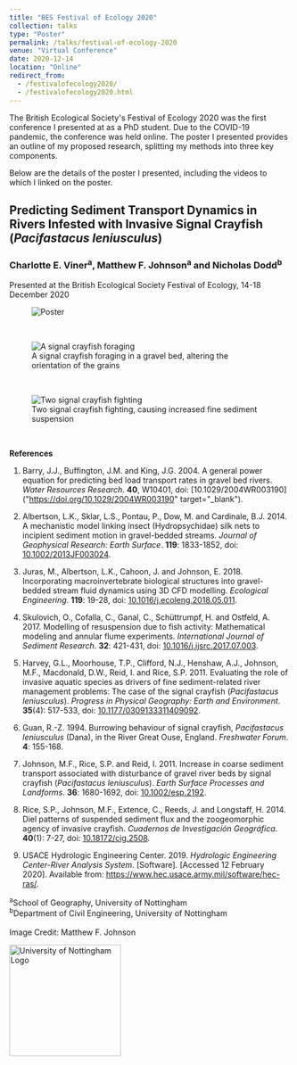 ```yaml
---
title: "BES Festival of Ecology 2020"
collection: talks
type: "Poster"
permalink: /talks/festival-of-ecology-2020
venue: "Virtual Conference"
date: 2020-12-14
location: "Online"
redirect_from: 
  - /festivalofecology2020/
  - /festivalofecology2020.html
---
```


The British Ecological Society's Festival of Ecology 2020 was the first conference I presented at as a PhD student. Due to the COVID-19 pandemic, the conference was held online. The poster I presented provides an outline of my proposed research, splitting my methods into three key components.

Below are the details of the poster I presented, including the videos to which I linked on the poster.

## Predicting Sediment Transport Dynamics in Rivers Infested with Invasive Signal Crayfish (*Pacifastacus leniusculus*)
### Charlotte E. Viner<sup>a</sup>, Matthew F. Johnson<sup>a</sup> and Nicholas Dodd<sup>b</sup>

Presented at the British Ecological Society Festival of Ecology, 14-18 December 2020

<figure>
  <img src="https://charlotteviner.github.io/images/Charlotte Viner Poster FINAL.pdf" alt="Poster">
</figure>  

<br>

<figure>
  <img src="https://charlotteviner.github.io/images/Digging.gif" alt="A signal crayfish foraging">
  <figcaption>A signal crayfish foraging in a gravel bed, altering the orientation of the grains</figcaption>
</figure>

<br>

<figure>
  <img src="https://charlotteviner.github.io/images/Fighting.gif" alt="Two signal crayfish fighting">
  <figcaption>Two signal crayfish fighting, causing increased fine sediment suspension</figcaption>
</figure>

<br>

**References**

1. Barry, J.J., Buffington, J.M. and King, J.G. 2004. A general power equation for predicting bed load transport rates in gravel bed rivers. *Water Resources Research*. **40**, W10401, doi: [10.1029/2004WR003190]("https://doi.org/10.1029/2004WR003190" target="_blank").
 
2. Albertson, L.K., Sklar, L.S., Pontau, P., Dow, M. and Cardinale, B.J. 2014. A mechanistic model linking insect (Hydropsychidae) silk nets to incipient sediment motion in gravel-bedded streams. <i>Journal of Geophysical Research: Earth Surface</i>. <b>119</b>: 1833-1852, doi: <a href="https://doi.org/10.1002/2013JF003024" target="_blank">10.1002/2013JF003024</a>.

3. Juras, M., Albertson, L.K., Cahoon, J. and Johnson, E. 2018. Incorporating macroinvertebrate biological structures into gravel-bedded stream fluid dynamics using 3D CFD modelling. <i>Ecological Engineering</i>. <b>119</b>: 19-28, doi: <a href="https://doi.org/10.1016/j.ecoleng.2018.05.011" target="_blank">10.1016/j.ecoleng.2018.05.011</a>.

4. Skulovich, O., Cofalla, C., Ganal, C., Schüttrumpf, H. and Ostfeld, A. 2017. Modelling of resuspension due to fish activity: Mathematical modeling and annular flume experiments. <i>International Journal of Sediment Research</i>. <b>32</b>: 421-431, doi: <a href="https://doi.org/10.1016/j.ijsrc.2017.07.003" target="_blank">10.1016/j.ijsrc.2017.07.003</a>.

5. Harvey, G.L., Moorhouse, T.P., Clifford, N.J., Henshaw, A.J., Johnson, M.F., Macdonald, D.W., Reid, I. and Rice, S.P. 2011. Evaluating the role of invasive aquatic species as drivers of fine sediment-related river management problems: The case of the signal crayfish (<i>Pacifastacus leniusculus</i>). <i>Progress in Physical Geography: Earth and Environment</i>. <b>35</b>(4): 517-533, doi: <a href="https://doi.org/10.1177/0309133311409092" target="_blank">10.1177/0309133311409092</a>.

6. Guan, R.-Z. 1994. Burrowing behaviour of signal crayfish, <i>Pacifastacus leniusculus</i> (Dana), in the River Great Ouse, England. <i>Freshwater Forum</i>. <b>4</b>: 155-168.

7. Johnson, M.F., Rice, S.P. and Reid, I. 2011. Increase in coarse sediment transport associated with disturbance of gravel river beds by signal crayfish (<i>Pacifastacus leniusculus</i>). <i>Earth Surface Processes and Landforms</i>. <b>36</b>: 1680-1692, doi: <a href="https://doi.org/10.1002/esp.2192" target="_blank">10.1002/esp.2192</a>.

8. Rice, S.P., Johnson, M.F., Extence, C., Reeds, J. and Longstaff, H. 2014. Diel patterns of suspended sediment flux and the zoogeomorphic agency of invasive crayfish. <i>Cuadernos de Investigación Geográfica</i>. <b>40</b>(1): 7-27, doi: <a href="https://doi.org/10.18172/cig.2508" target="_blank">10.18172/cig.2508</a>.

9. USACE Hydrologic Engineering Center. 2019. <i>Hydrologic Engineering Center-River Analysis System</i>. [Software]. [Accessed 12 February 2020]. Available from: <a href="https://www.hec.usace.army.mil/software/hec-ras/" target="_blank">https://www.hec.usace.army.mil/software/hec-ras/</a>.
         
<sup>a</sup>School of Geography, University of Nottingham<br>
<sup>b</sup>Department of Civil Engineering, University of Nottingham<br>
<br>
Image Credit: Matthew F. Johnson

<img src="https://charlotteviner.github.io/images/UoN_Primary_Logo_RGB.png" width=200 alt="University of Nottingham Logo">
